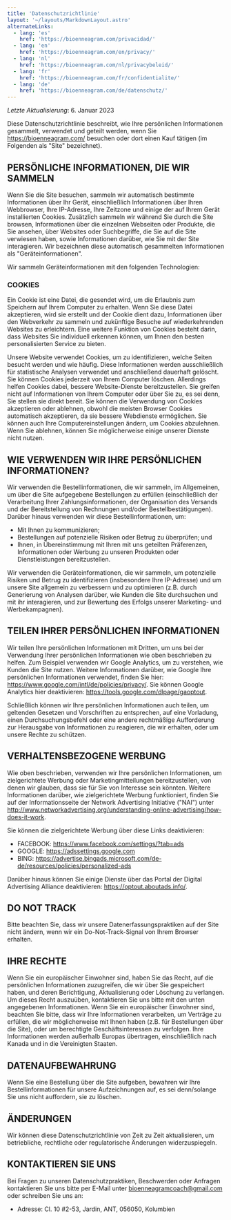 ```yaml
---
title: 'Datenschutzrichtlinie'
layout: '~/layouts/MarkdownLayout.astro'
alternateLinks:
  - lang: 'es'
    href: 'https://bioenneagram.com/privacidad/'
  - lang: 'en'
    href: 'https://bioenneagram.com/en/privacy/'
  - lang: 'nl'
    href: 'https://bioenneagram.com/nl/privacybeleid/'
  - lang: 'fr'
    href: 'https://bioenneagram.com/fr/confidentialite/'
  - lang: 'de'
    href: 'https://bioenneagram.com/de/datenschutz/'
---
```


_Letzte Aktualisierung_: 6. Januar 2023

Diese Datenschutzrichtlinie beschreibt, wie Ihre persönlichen Informationen gesammelt, verwendet und geteilt werden, wenn Sie https://bioenneagram.com/ besuchen oder dort einen Kauf tätigen (im Folgenden als "Site" bezeichnet).

## PERSÖNLICHE INFORMATIONEN, DIE WIR SAMMELN

Wenn Sie die Site besuchen, sammeln wir automatisch bestimmte Informationen über Ihr Gerät, einschließlich Informationen über Ihren Webbrowser, Ihre IP-Adresse, Ihre Zeitzone und einige der auf Ihrem Gerät installierten Cookies. Zusätzlich sammeln wir während Sie durch die Site browsen, Informationen über die einzelnen Webseiten oder Produkte, die Sie ansehen, über Websites oder Suchbegriffe, die Sie auf die Site verwiesen haben, sowie Informationen darüber, wie Sie mit der Site interagieren. Wir bezeichnen diese automatisch gesammelten Informationen als "Geräteinformationen".

Wir sammeln Geräteinformationen mit den folgenden Technologien:

### COOKIES

Ein Cookie ist eine Datei, die gesendet wird, um die Erlaubnis zum Speichern auf Ihrem Computer zu erhalten. Wenn Sie diese Datei akzeptieren, wird sie erstellt und der Cookie dient dazu, Informationen über den Webverkehr zu sammeln und zukünftige Besuche auf wiederkehrenden Websites zu erleichtern. Eine weitere Funktion von Cookies besteht darin, dass Websites Sie individuell erkennen können, um Ihnen den besten personalisierten Service zu bieten.

Unsere Website verwendet Cookies, um zu identifizieren, welche Seiten besucht werden und wie häufig. Diese Informationen werden ausschließlich für statistische Analysen verwendet und anschließend dauerhaft gelöscht. Sie können Cookies jederzeit von Ihrem Computer löschen. Allerdings helfen Cookies dabei, bessere Website-Dienste bereitzustellen. Sie greifen nicht auf Informationen von Ihrem Computer oder über Sie zu, es sei denn, Sie stellen sie direkt bereit. Sie können die Verwendung von Cookies akzeptieren oder ablehnen, obwohl die meisten Browser Cookies automatisch akzeptieren, da sie bessere Webdienste ermöglichen. Sie können auch Ihre Computereinstellungen ändern, um Cookies abzulehnen. Wenn Sie ablehnen, können Sie möglicherweise einige unserer Dienste nicht nutzen.

## WIE VERWENDEN WIR IHRE PERSÖNLICHEN INFORMATIONEN?

Wir verwenden die Bestellinformationen, die wir sammeln, im Allgemeinen, um über die Site aufgegebene Bestellungen zu erfüllen (einschließlich der Verarbeitung Ihrer Zahlungsinformationen, der Organisation des Versands und der Bereitstellung von Rechnungen und/oder Bestellbestätigungen). Darüber hinaus verwenden wir diese Bestellinformationen, um:
- Mit Ihnen zu kommunizieren;
- Bestellungen auf potenzielle Risiken oder Betrug zu überprüfen; und
- Ihnen, in Übereinstimmung mit Ihren mit uns geteilten Präferenzen, Informationen oder Werbung zu unseren Produkten oder Dienstleistungen bereitzustellen.

Wir verwenden die Geräteinformationen, die wir sammeln, um potenzielle Risiken und Betrug zu identifizieren (insbesondere Ihre IP-Adresse) und um unsere Site allgemein zu verbessern und zu optimieren (z.B. durch Generierung von Analysen darüber, wie Kunden die Site durchsuchen und mit ihr interagieren, und zur Bewertung des Erfolgs unserer Marketing- und Werbekampagnen).

## TEILEN IHRER PERSÖNLICHEN INFORMATIONEN

Wir teilen Ihre persönlichen Informationen mit Dritten, um uns bei der Verwendung Ihrer persönlichen Informationen wie oben beschrieben zu helfen. Zum Beispiel verwenden wir Google Analytics, um zu verstehen, wie Kunden die Site nutzen. Weitere Informationen darüber, wie Google Ihre persönlichen Informationen verwendet, finden Sie hier: https://www.google.com/intl/de/policies/privacy/. Sie können Google Analytics hier deaktivieren: https://tools.google.com/dlpage/gaoptout.

Schließlich können wir Ihre persönlichen Informationen auch teilen, um geltenden Gesetzen und Vorschriften zu entsprechen, auf eine Vorladung, einen Durchsuchungsbefehl oder eine andere rechtmäßige Aufforderung zur Herausgabe von Informationen zu reagieren, die wir erhalten, oder um unsere Rechte zu schützen.

## VERHALTENSBEZOGENE WERBUNG

Wie oben beschrieben, verwenden wir Ihre persönlichen Informationen, um zielgerichtete Werbung oder Marketingmitteilungen bereitzustellen, von denen wir glauben, dass sie für Sie von Interesse sein könnten. Weitere Informationen darüber, wie zielgerichtete Werbung funktioniert, finden Sie auf der Informationsseite der Network Advertising Initiative ("NAI") unter http://www.networkadvertising.org/understanding-online-advertising/how-does-it-work.

Sie können die zielgerichtete Werbung über diese Links deaktivieren:
- FACEBOOK: https://www.facebook.com/settings/?tab=ads
- GOOGLE: https://adssettings.google.com
- BING: https://advertise.bingads.microsoft.com/de-de/resources/policies/personalized-ads

Darüber hinaus können Sie einige Dienste über das Portal der Digital Advertising Alliance deaktivieren: https://optout.aboutads.info/.

## DO NOT TRACK
Bitte beachten Sie, dass wir unsere Datenerfassungspraktiken auf der Site nicht ändern, wenn wir ein Do-Not-Track-Signal von Ihrem Browser erhalten.

## IHRE RECHTE
Wenn Sie ein europäischer Einwohner sind, haben Sie das Recht, auf die persönlichen Informationen zuzugreifen, die wir über Sie gespeichert haben, und deren Berichtigung, Aktualisierung oder Löschung zu verlangen. Um dieses Recht auszuüben, kontaktieren Sie uns bitte mit den unten angegebenen Informationen.
Wenn Sie ein europäischer Einwohner sind, beachten Sie bitte, dass wir Ihre Informationen verarbeiten, um Verträge zu erfüllen, die wir möglicherweise mit Ihnen haben (z.B. für Bestellungen über die Site), oder um berechtigte Geschäftsinteressen zu verfolgen. Ihre Informationen werden außerhalb Europas übertragen, einschließlich nach Kanada und in die Vereinigten Staaten.

## DATENAUFBEWAHRUNG
Wenn Sie eine Bestellung über die Site aufgeben, bewahren wir Ihre Bestellinformationen für unsere Aufzeichnungen auf, es sei denn/solange Sie uns nicht auffordern, sie zu löschen.

## ÄNDERUNGEN
Wir können diese Datenschutzrichtlinie von Zeit zu Zeit aktualisieren, um betriebliche, rechtliche oder regulatorische Änderungen widerzuspiegeln.

## KONTAKTIEREN SIE UNS
Bei Fragen zu unseren Datenschutzpraktiken, Beschwerden oder Anfragen kontaktieren Sie uns bitte per E-Mail unter bioenneagramcoach@gmail.com oder schreiben Sie uns an:
- Adresse: Cl. 10 #2-53, Jardin, ANT, 056050, Kolumbien